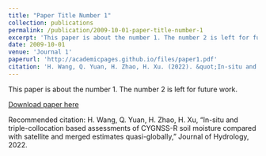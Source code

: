 ```yaml
---
title: "Paper Title Number 1"
collection: publications
permalink: /publication/2009-10-01-paper-title-number-1
excerpt: 'This paper is about the number 1. The number 2 is left for future work.'
date: 2009-10-01
venue: 'Journal 1'
paperurl: 'http://academicpages.github.io/files/paper1.pdf'
citation: 'H. Wang, Q. Yuan, H. Zhao, H. Xu. (2022). &quot;In-situ and triple-collocation based assessments of CYGNSS-R soil moisture compared with satellite and merged estimates quasi-globally.&quot; <i>Journal of Hydrology</i>. 1(1).'
---
```

This paper is about the number 1. The number 2 is left for future work.

[Download paper here](http://academicpages.github.io/files/paper1.pdf)

Recommended citation: H. Wang, Q. Yuan, H. Zhao, H. Xu, “In-situ and triple-collocation based assessments of CYGNSS-R soil moisture compared with satellite and merged estimates quasi-globally,” Journal of Hydrology, 2022.
